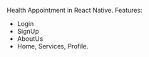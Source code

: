 Health Appointment in React Native. 
Features: 
- Login
- SignUp
- AboutUs
- Home, Services, Profile.
